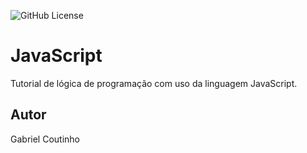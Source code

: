 ![GitHub License](https://img.shields.io/github/license/BielCoutinho/javascript?style=for-the-badge)

# JavaScript
Tutorial de lógica de programação com uso da linguagem JavaScript.
## Autor
Gabriel Coutinho
